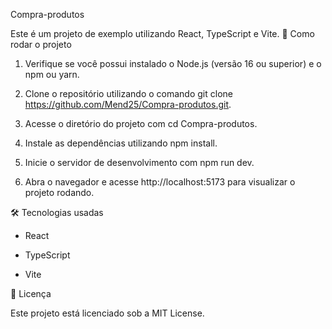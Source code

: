 Compra-produtos

Este é um projeto de exemplo utilizando React, TypeScript e Vite.
🚀 Como rodar o projeto

1.  Verifique se você possui instalado o Node.js (versão 16 ou superior) e o npm ou yarn.

2.  Clone o repositório utilizando o comando git clone https://github.com/Mend25/Compra-produtos.git.

3.  Acesse o diretório do projeto com cd Compra-produtos.

4.  Instale as dependências utilizando npm install.

5.  Inicie o servidor de desenvolvimento com npm run dev.

6.  Abra o navegador e acesse http://localhost:5173 para visualizar o projeto rodando.

🛠️ Tecnologias usadas

   - React

   - TypeScript

   - Vite

📄 Licença

Este projeto está licenciado sob a MIT License.
